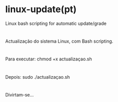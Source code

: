 # linux-update(pt)
Linux bash scripting for automatic update/grade
#
Actualização do sistema Linux, com Bash scripting.
#
Para executar: chmod +x actualizaçao.sh
#
Depois: sudo ./actualizaçao.sh
#
Divirtam-se...

